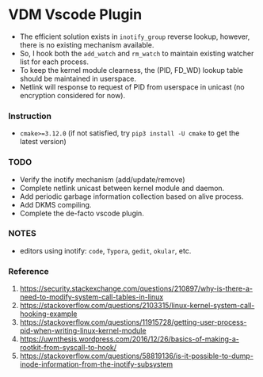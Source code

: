 # VDM Vscode Plugin
- The efficient solution exists in `inotify_group` reverse lookup, however, there is no existing mechanism available.
- So, I hook both the `add_watch` and `rm_watch` to maintain existing watcher list for each process.
- To keep the kernel module clearness, the (PID, FD_WD) lookup table should be maintained in userspace.
- Netlink will response to request of PID from userspace in unicast (no encryption considered for now).

### Instruction
- `cmake>=3.12.0` (if not satisfied, try `pip3 install -U cmake` to get the latest version)

### TODO
- Verify the inotify mechanism (add/update/remove)
- Complete netlink unicast between kernel module and daemon.
- Add periodic garbage information collection based on alive process.
- Add DKMS compiling.
- Complete the de-facto vscode plugin.

### NOTES
- editors using inotify: `code`, `Typora`, `gedit`, `okular`, etc.

### Reference
1. https://security.stackexchange.com/questions/210897/why-is-there-a-need-to-modify-system-call-tables-in-linux
2. https://stackoverflow.com/questions/2103315/linux-kernel-system-call-hooking-example
3. https://stackoverflow.com/questions/11915728/getting-user-process-pid-when-writing-linux-kernel-module
4. https://uwnthesis.wordpress.com/2016/12/26/basics-of-making-a-rootkit-from-syscall-to-hook/
5. https://stackoverflow.com/questions/58819136/is-it-possible-to-dump-inode-information-from-the-inotify-subsystem
